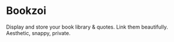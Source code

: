 # Bookzoi
Display and store your book library &amp; quotes. Link them beautifully. Aesthetic, snappy, private.

